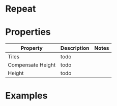 # Repeat


# Properties


| Property | Description | Notes | 
| -------- | ----------- | ----- |
| Tiles | todo | |
| Compensate Height | todo | |
| Height | todo | |




# Examples
